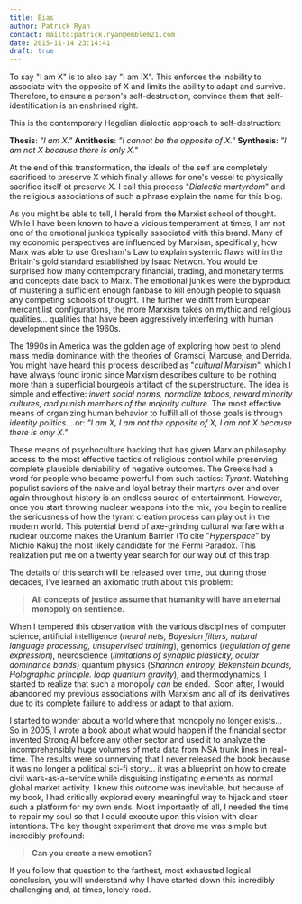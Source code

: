 ```yaml
---
title: Bias
author: Patrick Ryan
contact: mailto:patrick.ryan@emblem21.com
date: 2015-11-14 23:14:41
draft: true
---
```


To say "I am X" is to also say "I am !X".  This enforces the inability to associate with the opposite of X and limits the ability to adapt and survive. Therefore, to ensure a person's self-destruction, convince them that self-identification is an enshrined right.

This is the contemporary Hegelian dialectic approach to self-destruction:

**Thesis**: *"I am X."*
**Antithesis**: *"I cannot be the opposite of X."*
**Synthesis**: *"I am not X because there is only X."*

At the end of this transformation, the ideals of the self are completely sacrificed to preserve X which finally allows for one's vessel to physically sacrifice itself ot preserve X.  I call this process "*Dialectic martyrdom*" and the religious associations of such a phrase explain the name for this blog.

As you might be able to tell, I herald from the Marxist school of thought.  While I have been known to have a vicious temperament at times, I am not one of the emotional junkies typically associated with this brand.  Many of my economic perspectives are influenced by Marxism, specifically, how Marx was able to use Gresham's Law to explain systemic flaws within the Britain's gold standard established by Isaac Netwon.  You would be surprised how many contemporary financial, trading, and monetary terms and concepts date back to Marx.  The emotional junkies were the byproduct of mustering a sufficient enough fanbase to kill enough people to squash any competing schools of thought.  The further we drift from European mercantilist configurations, the more Marxism takes on mythic and religious qualities... qualities that have been aggressively interfering with human development since the 1960s.

The 1990s in America was the golden age of exploring how best to blend mass media dominance with the theories of Gramsci, Marcuse, and Derrida.  You might have heard this process described as "*cultural Marxism*", which I have always found ironic since Marxism describes culture to be nothing more than a superficial bourgeois artifact of the superstructure.  The idea is simple and effective: *invert social norms, normalize taboos, reward minority cultures, and punish members of the majority culture.*  The most effective means of organizing human behavior to fulfill all of those goals is through *identity politics*... or: *"I am X, I am not the opposite of X, I am not X because there is only X."* 

These means of psychoculture hacking that has given Marxian philosophy access to the most effective tactics of religious control while preserving complete plausible deniability of negative outcomes.  The Greeks had a word for people who became powerful from such tactics: *Tyrant*.  Watching populist saviors of the naive and loyal betray their martyrs over and over again throughout history is an endless source of entertainment.  However, once you start throwing nuclear weapons into the mix, you begin to realize the seriousness of how the tyrant creation process can play out in the modern world.  This potential blend of axe-grinding cultural warfare with a nuclear outcome makes the Uranium Barrier (To cite "*Hyperspace*" by Michio Kaku) the most likely candidate for the Fermi Paradox.  This realization put me on a twenty year search for our way out of this trap.

The details of this search will be released over time, but during those decades, I've learned an axiomatic truth about this problem:

> **All concepts of justice assume that humanity will have an eternal monopoly on sentience.**

When I tempered this observation with the various disciplines of computer science, artificial intelligence (*neural nets, Bayesian filters, natural language processing, unsupervised training*), genomics (*regulation of gene expression*), neuroscience (*limitations of synaptic plasticity, ocular dominance bands*) quantum physics (*Shannon entropy, Bekenstein bounds, Holographic principle. loop quantum gravity*), and thermodynamics, I started to realize that such a monopoly *can* be ended.  Soon after, I would abandoned my previous associations with Marxism and all of its derivatives due to its complete failure to address or adapt to that axiom.

I started to wonder about a world where that monopoly no longer exists... So in 2005, I wrote a book about what would happen if the financial sector invented Strong AI before any other sector and used it to analyze the incomprehensibly huge volumes of meta data from NSA trunk lines in real-time.  The results were so unnerving that I never released the book because it was no longer a political sci-fi story... it was a blueprint on how to create civil wars-as-a-service while disguising instigating elements as normal global market activity.  I knew this outcome was inevitable, but because of my book, I had critically explored every meaningful way to hijack and steer such a platform for my own ends.  Most importantly of all, I needed the time to repair my soul so that I could execute upon this vision with clear intentions.  The key thought experiment that drove me was simple but incredibly profound:

> **Can you create a new emotion?**

If you follow that question to the farthest, most exhausted logical conclusion, you will understand why I have started down this incredibly challenging and, at times, lonely road.